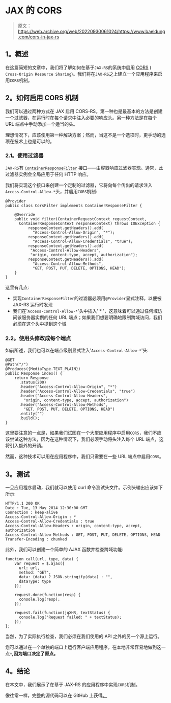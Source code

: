 # JAX 的 CORS

> 原文：<https://web.archive.org/web/20220930061024/https://www.baeldung.com/cors-in-jax-rs>

## **1。概述**

在这篇简短的文章中，我们将了解如何在基于`JAX-RS`的系统中启用 [CORS](/web/20220628082640/https://www.baeldung.com/cs/cors-preflight-requests) ( `Cross-Origin Resource Sharing`)。我们将在`JAX-RS`之上建立一个应用程序来启用`CORS`机制。

## **2。如何启用 CORS 机制**

我们可以通过两种方式在 JAX 启用 CORS-RS。第一种也是最基本的方法是创建一个过滤器，在运行时在每个请求中注入必要的响应头。另一种方法是在每个 URL 端点中手动添加一个适当的头。

理想情况下，应该使用第一种解决方案；然而，当这不是一个选项时，更手动的选项在技术上也是可以的。

### **2.1。使用过滤器**

`JAX-RS`有 [`ContainerResponseFilter`](https://web.archive.org/web/20220628082640/https://docs.oracle.com/javaee/7/api/javax/ws/rs/container/ContainerResponseFilter.html) 接口——由容器响应过滤器实现。通常，此过滤器实例会全局应用于任何 HTTP 响应。

我们将实现这个接口来创建一个定制的过滤器，它将向每个传出的请求注入`Access-Control-Allow-*`头，并启用`CORS`机制:

```
@Provider
public class CorsFilter implements ContainerResponseFilter {

    @Override
    public void filter(ContainerRequestContext requestContext, 
      ContainerResponseContext responseContext) throws IOException {
          responseContext.getHeaders().add(
            "Access-Control-Allow-Origin", "*");
          responseContext.getHeaders().add(
            "Access-Control-Allow-Credentials", "true");
          responseContext.getHeaders().add(
           "Access-Control-Allow-Headers",
           "origin, content-type, accept, authorization");
          responseContext.getHeaders().add(
            "Access-Control-Allow-Methods", 
            "GET, POST, PUT, DELETE, OPTIONS, HEAD");
    }
}
```

这里有几点:

*   实现`ContainerResponseFilter`的过滤器必须用`@Provider`显式注释，以便被 JAX-RS 运行时发现
*   我们在'`Access-Control-Allow-*`'头中插入' * '，这意味着可以通过任何域访问该服务器实例的任何 URL 端点；如果我们想要明确地限制跨域访问，我们必须在这个头中提到这个域

### **2.2。使用头修改成每个端点**

如前所述，我们也可以在端点级别显式注入'`Access-Control-Allow-*`'头:

```
@GET
@Path("/")
@Produces({MediaType.TEXT_PLAIN})
public Response index() {
    return Response
      .status(200)
      .header("Access-Control-Allow-Origin", "*")
      .header("Access-Control-Allow-Credentials", "true")
      .header("Access-Control-Allow-Headers",
        "origin, content-type, accept, authorization")
      .header("Access-Control-Allow-Methods", 
        "GET, POST, PUT, DELETE, OPTIONS, HEAD")
      .entity("")
      .build();
}
```

这里要注意的一点是，如果我们试图在一个大型应用程序中启用`CORS`，我们不应该尝试这种方法，因为在这种情况下，我们必须手动将头注入每个 URL 端点，这将引入额外的开销。

然而，这种技术可以用在应用程序中，我们只需要在一些 URL 端点中启用`CORS`。

## **3。测试**

一旦应用程序启动，我们就可以使用 curl 命令测试头文件。示例头输出应该如下所示:

```
HTTP/1.1 200 OK
Date : Tue, 13 May 2014 12:30:00 GMT
Connection : keep-alive
Access-Control-Allow-Origin : *
Access-Control-Allow-Credentials : true
Access-Control-Allow-Headers : origin, content-type, accept, authorization
Access-Control-Allow-Methods : GET, POST, PUT, DELETE, OPTIONS, HEAD
Transfer-Encoding : chunked
```

此外，我们可以创建一个简单的 AJAX 函数并检查跨域功能:

```
function call(url, type, data) {
    var request = $.ajax({
      url: url,
      method: "GET",
      data: (data) ? JSON.stringify(data) : "",
      dataType: type
    });

    request.done(function(resp) {
      console.log(resp);
    });

    request.fail(function(jqXHR, textStatus) {
      console.log("Request failed: " + textStatus);
    });
};
```

当然，为了实际执行检查，我们必须在我们使用的 API 之外的另一个源上运行。

您可以通过在一个单独的端口上运行客户端应用程序，在本地非常容易地做到这一点–**,因为端口决定了原点。**

## **4。结论**

在本文中，我们展示了在基于 JAX-RS 的应用程序中实现`CORS`机制。

像往常一样，完整的源代码可以在 GitHub 上获得[。](https://web.archive.org/web/20220628082640/https://github.com/eugenp/tutorials/tree/master/resteasy)